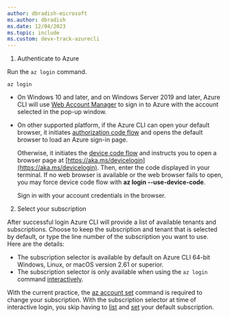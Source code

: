 ```yaml
---
author: dbradish-microsoft
ms.author: dbradish
ms.date: 12/04/2023
ms.topic: include
ms.custom: devx-track-azurecli
---
```


1. Authenticate to Azure

Run the `az login` command.

```azurecli-interactive
az login
```

* On Windows 10 and later, and on Windows Server 2019 and later, Azure CLI will use [Web Account Manager](../authenticate-azure-cli-web-account-manager.md) to sign in to Azure with the account selected in the pop-up window.
 
* On other supported platform, if the Azure CLI can open your default browser, it initiates [authorization code flow](/azure/active-directory/develop/v2-oauth2-auth-code-flow) and opens the default browser to load an Azure sign-in page.

  Otherwise, it initiates the [device code flow](/azure/active-directory/develop/v2-oauth2-device-code) and instructs you to open a browser page at [https://aka.ms/devicelogin](https://aka.ms/devicelogin).  Then, enter the code displayed in your terminal.
  If no web browser is available or the web browser fails to open, you may force device code flow with **az login --use-device-code**.

  Sign in with your account credentials in the browser.

2. Select your subscription

After successful login Azure CLI will provide a list of available tenants and subscriptions. Choose to keep the subscription
 and tenant that is selected by default, or type the line number of the subscription you want to use. Here are the details:

* The subscription selector is available by default on Azure CLI 64-bit Windows, Linux, or macOS version 2.61 or superior.
* The subscription selector is only available when using the `az login` command [interactively](./authenticate-azure-cli-interactively.md).

With the current practice, the [az account set](/cli/azure/account#az-account-set) command is required to change your subscription. With the subscription selector at time of interactive login, you skip having to [list](/cli/azure/account#az-account-list) and [set](/cli/azure/account#az-account-set) your default subscription.